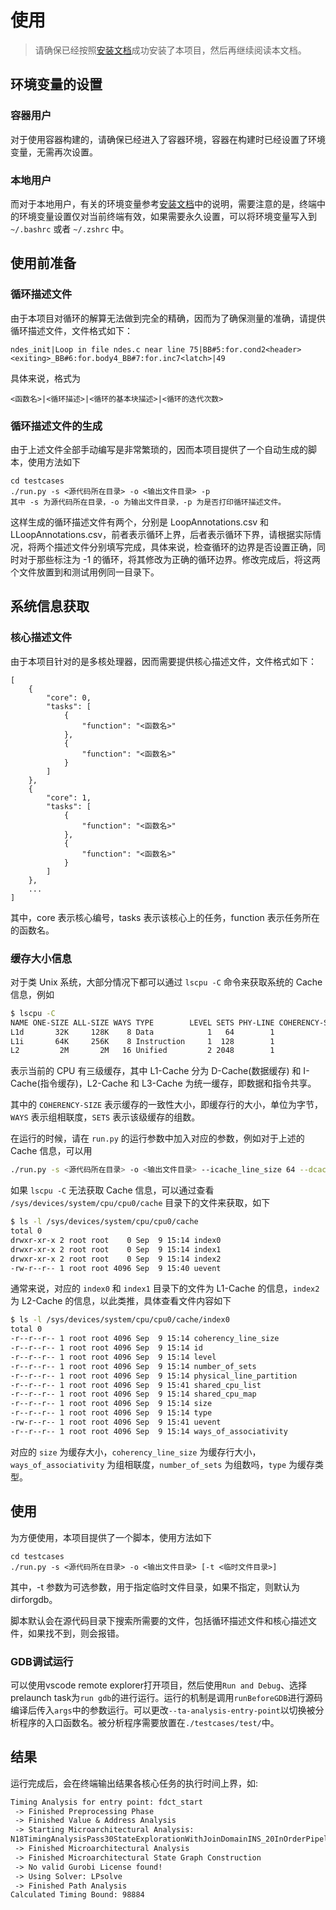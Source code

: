 # 使用

> 请确保已经按照[安装文档](INSTALL.md)成功安装了本项目，然后再继续阅读本文档。

## 环境变量的设置

### 容器用户

对于使用容器构建的，请确保已经进入了容器环境，容器在构建时已经设置了环境变量，无需再次设置。

### 本地用户

而对于本地用户，有关的环境变量参考[安装文档](INSTALL.md)中的说明，需要注意的是，终端中的环境变量设置仅对当前终端有效，如果需要永久设置，可以将环境变量写入到 `~/.bashrc` 或者 `~/.zshrc` 中。

## 使用前准备

### 循环描述文件

由于本项目对循环的解算无法做到完全的精确，因而为了确保测量的准确，请提供循环描述文件，文件格式如下：

```text
ndes_init|Loop in file ndes.c near line 75|BB#5:for.cond2<header><exiting>_BB#6:for.body4_BB#7:for.inc7<latch>|49
```

具体来说，格式为

```text
<函数名>|<循环描述>|<循环的基本块描述>|<循环的迭代次数>
```

### 循环描述文件的生成
由于上述文件全部手动编写是非常繁琐的，因而本项目提供了一个自动生成的脚本，使用方法如下

```shell
cd testcases
./run.py -s <源代码所在目录> -o <输出文件目录> -p
其中 -s 为源代码所在目录，-o 为输出文件目录，-p 为是否打印循环描述文件。
```

这样生成的循环描述文件有两个，分别是 LoopAnnotations.csv 和 LLoopAnnotations.csv，前者表示循环上界，后者表示循环下界，请根据实际情况，将两个描述文件分别填写完成，具体来说，检查循环的边界是否设置正确，同时对于那些标注为 -1 的循环，将其修改为正确的循环边界。修改完成后，将这两个文件放置到和测试用例同一目录下。

## 系统信息获取

### 核心描述文件
由于本项目针对的是多核处理器，因而需要提供核心描述文件，文件格式如下：

```
[
    {
        "core": 0,
        "tasks": [
            {
                "function": "<函数名>"
            },
            {
                "function": "<函数名>"
            }
        ]
    },
    {
        "core": 1,
        "tasks": [
            {
                "function": "<函数名>"
            },
            {
                "function": "<函数名>"
            }
        ]
    },
    ...
]
```
其中，core 表示核心编号，tasks 表示该核心上的任务，function 表示任务所在的函数名。


### 缓存大小信息

对于类 Unix 系统，大部分情况下都可以通过 `lscpu -C` 命令来获取系统的 Cache 信息，例如

```bash
$ lscpu -C
NAME ONE-SIZE ALL-SIZE WAYS TYPE        LEVEL SETS PHY-LINE COHERENCY-SIZE
L1d       32K     128K    8 Data            1   64        1             64
L1i       64K     256K    8 Instruction     1  128        1             64
L2         2M       2M   16 Unified         2 2048        1             64
```

表示当前的 CPU 有三级缓存，其中 L1-Cache 分为 D-Cache(数据缓存) 和 I-Cache(指令缓存)，L2-Cache 和 L3-Cache 为统一缓存，即数据和指令共享。

其中的 `COHERENCY-SIZE` 表示缓存的一致性大小，即缓存行的大小，单位为字节，`WAYS` 表示组相联度，`SETS` 表示该级缓存的组数。

在运行的时候，请在 `run.py` 的运行参数中加入对应的参数，例如对于上述的 Cache 信息，可以用 

```bash
./run.py -s <源代码所在目录> -o <输出文件目录> --icache_line_size 64 --dcache_line_size 64 --l2cache_line_size 64 --icache_assoc 8 --dcache_assoc 8 --l2cache_assoc 16 --icache_sets 128 --dcache_sets 64 --l2cache_sets 2048
```

如果 `lscpu -C` 无法获取 Cache 信息，可以通过查看 `/sys/devices/system/cpu/cpu0/cache` 目录下的文件来获取，如下

```bash
$ ls -l /sys/devices/system/cpu/cpu0/cache
total 0
drwxr-xr-x 2 root root    0 Sep  9 15:14 index0
drwxr-xr-x 2 root root    0 Sep  9 15:14 index1
drwxr-xr-x 2 root root    0 Sep  9 15:14 index2
-rw-r--r-- 1 root root 4096 Sep  9 15:40 uevent
```

通常来说，对应的 `index0` 和 `index1` 目录下的文件为 L1-Cache 的信息，`index2` 为 L2-Cache 的信息，以此类推，具体查看文件内容如下

```bash
$ ls -l /sys/devices/system/cpu/cpu0/cache/index0
total 0
-r--r--r-- 1 root root 4096 Sep  9 15:14 coherency_line_size
-r--r--r-- 1 root root 4096 Sep  9 15:14 id
-r--r--r-- 1 root root 4096 Sep  9 15:14 level
-r--r--r-- 1 root root 4096 Sep  9 15:14 number_of_sets
-r--r--r-- 1 root root 4096 Sep  9 15:14 physical_line_partition
-r--r--r-- 1 root root 4096 Sep  9 15:41 shared_cpu_list
-r--r--r-- 1 root root 4096 Sep  9 15:14 shared_cpu_map
-r--r--r-- 1 root root 4096 Sep  9 15:14 size
-r--r--r-- 1 root root 4096 Sep  9 15:14 type
-rw-r--r-- 1 root root 4096 Sep  9 15:41 uevent
-r--r--r-- 1 root root 4096 Sep  9 15:14 ways_of_associativity
```

对应的 `size` 为缓存大小，`coherency_line_size` 为缓存行大小，`ways_of_associativity` 为组相联度，`number_of_sets` 为组数吗，`type` 为缓存类型。

## 使用

为方便使用，本项目提供了一个脚本，使用方法如下

```shell
cd testcases
./run.py -s <源代码所在目录> -o <输出文件目录> [-t <临时文件目录>]
```
其中，-t 参数为可选参数，用于指定临时文件目录，如果不指定，则默认为 dirforgdb。

脚本默认会在源代码目录下搜索所需要的文件，包括循环描述文件和核心描述文件，如果找不到，则会报错。

### GDB调试运行

可以使用vscode remote explorer打开项目，然后使用`Run and Debug`、选择prelaunch task为`run gdb`的进行运行。运行的机制是调用`runBeforeGDB`进行源码编译后传入`args`中的参数运行。可以更改`--ta-analysis-entry-point`以切换被分析程序的入口函数名。被分析程序需要放置在`./testcases/test/`中。

## 结果

运行完成后，会在终端输出结果各核心任务的执行时间上界，如:  

```txt
Timing Analysis for entry point: fdct_start
 -> Finished Preprocessing Phase
 -> Finished Value & Address Analysis
 -> Starting Microarchitectural Analysis:
N18TimingAnalysisPass30StateExplorationWithJoinDomainINS_20InOrderPipelineStateINS_31JJYSeparateCachesMemoryTopologyIXadL_ZNS_12CacheFactory21makeOptionsInstrCacheEbEEXadL_ZNS3_20makeOptionsDataCacheEbEEXadL_ZNS3_18makeOptionsL2CacheEbEENS_20SingleMemoryTopologyIXadL_ZNS_24makeOptionsBackgroundMemEvEEEEEEEEEE
 -> Finished Microarchitectural Analysis
 -> Finished Microarchitectural State Graph Construction
 -> No valid Gurobi License found!
 -> Using Solver: LPsolve
 -> Finished Path Analysis
Calculated Timing Bound: 98884
```